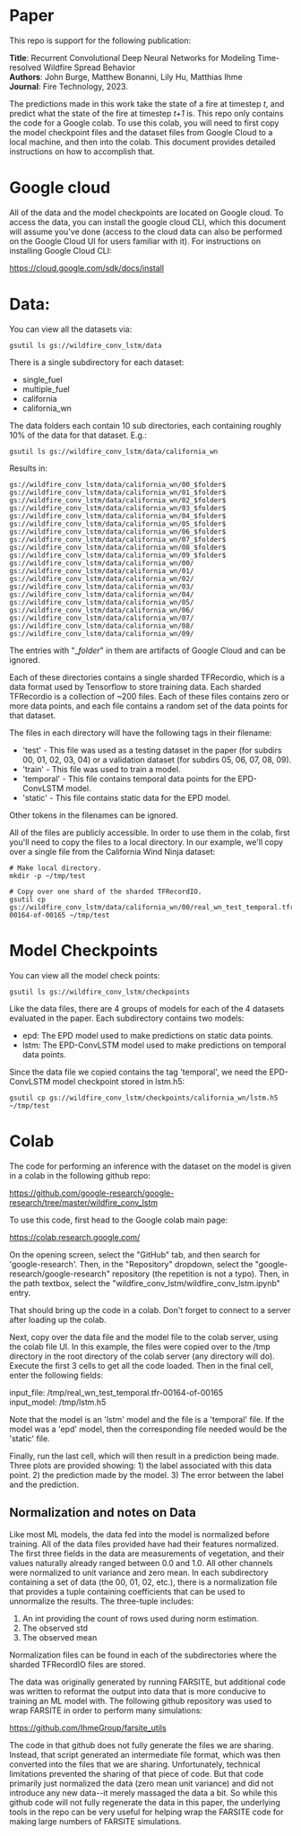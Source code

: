 # Paper

This repo is support for the following publication:

**Title**: Recurrent Convolutional Deep Neural Networks for Modeling Time-resolved Wildfire Spread Behavior<br>
**Authors**: John Burge, Matthew Bonanni, Lily Hu, Matthias Ihme<br>
**Journal**: Fire Technology, 2023.<br>

The predictions made in this work take the state of a fire at timestep *t*, and
predict what the state of the fire at timestep *t+1* is.  This repo only contains
the code for a Google colab.  To use this colab, you will need to first copy the model checkpoint files and the dataset files from Google Cloud to a local machine, and then into the colab.  This document provides detailed instructions on how to accomplish that.

# Google cloud

All of the data and the model checkpoints are located on Google cloud.  To access the data, you can install the google cloud CLI, which this document will assume you've done (access to the cloud data can also be performed on the Google Cloud UI for users familiar with it).  For instructions on installing Google Cloud CLI:

https://cloud.google.com/sdk/docs/install
# Data:

You can view all the datasets via:

```
gsutil ls gs://wildfire_conv_lstm/data
```

There is a single subdirectory for each dataset:

* single_fuel
* multiple_fuel
* california
* california_wn

The data folders each contain 10 sub directories, each containing roughly 10% of the data for that dataset.  E.g.:

```
gsutil ls gs://wildfire_conv_lstm/data/california_wn
```

Results in:

```
gs://wildfire_conv_lstm/data/california_wn/00_$folder$
gs://wildfire_conv_lstm/data/california_wn/01_$folder$
gs://wildfire_conv_lstm/data/california_wn/02_$folder$
gs://wildfire_conv_lstm/data/california_wn/03_$folder$
gs://wildfire_conv_lstm/data/california_wn/04_$folder$
gs://wildfire_conv_lstm/data/california_wn/05_$folder$
gs://wildfire_conv_lstm/data/california_wn/06_$folder$
gs://wildfire_conv_lstm/data/california_wn/07_$folder$
gs://wildfire_conv_lstm/data/california_wn/08_$folder$
gs://wildfire_conv_lstm/data/california_wn/09_$folder$
gs://wildfire_conv_lstm/data/california_wn/00/
gs://wildfire_conv_lstm/data/california_wn/01/
gs://wildfire_conv_lstm/data/california_wn/02/
gs://wildfire_conv_lstm/data/california_wn/03/
gs://wildfire_conv_lstm/data/california_wn/04/
gs://wildfire_conv_lstm/data/california_wn/05/
gs://wildfire_conv_lstm/data/california_wn/06/
gs://wildfire_conv_lstm/data/california_wn/07/
gs://wildfire_conv_lstm/data/california_wn/08/
gs://wildfire_conv_lstm/data/california_wn/09/
```

The entries with "_$folder$" in them are artifacts of Google Cloud and can be ignored.

Each of these directories contains a single sharded TFRecordio, which is a data format used by Tensorflow to store training data.  Each sharded TFRecordio is a collection of ~200 files.  Each of these files contains zero or more data points, and each file contains a random set of the data points for that dataset.

The files in each directory will have the following tags in their filename:

* 'test' - This file was used as a testing dataset in the paper (for subdirs 00, 01, 02, 03, 04) or a validation dataset (for subdirs 05, 06, 07, 08, 09).
* 'train' - This file was used to train a model.
* 'temporal' - This file contains temporal data points for the EPD-ConvLSTM model.
* 'static' - This file contains static data for the EPD model.

Other tokens in the filenames can be ignored.

All of the files are publicly accessible.  In order to use them in the colab, first you'll need to copy the files to a local directory.  In our example, we'll copy over a single file from the California Wind Ninja dataset:

```
# Make local directory.
mkdir -p ~/tmp/test

# Copy over one shard of the sharded TFRecordIO.
gsutil cp gs://wildfire_conv_lstm/data/california_wn/00/real_wn_test_temporal.tfr-00164-of-00165 ~/tmp/test
```

# Model Checkpoints

You can view all the model check points:

```
gsutil ls gs://wildfire_conv_lstm/checkpoints
```

Like the data files, there are 4 groups of models for each of the 4 datasets evaluated in the paper.  Each subdirectory contains two models:

* epd: The EPD model used to make predictions on static data points.
* lstm: The EPD-ConvLSTM model used to make predictions on temporal data points.

Since the data file we copied contains the tag 'temporal', we need the EPD-ConvLSTM model checkpoint stored in lstm.h5:

```
gsutil cp gs://wildfire_conv_lstm/checkpoints/california_wn/lstm.h5 ~/tmp/test
```

# Colab

The code for performing an inference with the dataset on the model is given in a colab in the following github repo:

https://github.com/google-research/google-research/tree/master/wildfire_conv_lstm

To use this code, first head to the Google colab main page:

https://colab.research.google.com/

On the opening screen, select the "GitHub" tab, and then search for 'google-research'.  Then, in the "Repository" dropdown, select the "google-research/google-research" repository (the repetition is not a typo). Then, in the path textbox, select the "wildfire_conv_lstm/wildfire_conv_lstm.ipynb" entry.

That should bring up the code in a colab.  Don't forget to connect to a server after loading up the colab.

Next, copy over the data file and the model file to the colab server, using the colab file UI.  In this example, the files were copied over to the /tmp directory in the root directory of the colab server (any directory will do).  Execute the first 3 cells to get all the code loaded.  Then in the final cell, enter the following fields:

input_file: /tmp/real_wn_test_temporal.tfr-00164-of-00165<br>
input_model: /tmp/lstm.h5<br>

Note that the model is an 'lstm' model and the file is a 'temporal' file.  If the model was a 'epd' model, then the corresponding file needed would be the 'static' file.

Finally, run the last cell, which will then result in a prediction being made.  Three plots are provided showing: 1) the label associated with this data point.  2) the prediction made by the model.  3) The error between the label and the prediction.

## Normalization and notes on Data

Like most ML models, the data fed into the model is normalized before training.  All of the data files provided have had their features normalized.  The first three fields in the data are measurements of vegetation, and their values naturally already ranged between 0.0 and 1.0.  All other channels were normalized to unit variance and zero mean.  In each subdirectory containing a set of data (the 00, 01, 02, etc.), there is a normalization file that provides a tuple containing coefficients that can be used to unnormalize the results.  The three-tuple includes:

1) An int providing the count of rows used during norm estimation.
2) The observed std
3) The observed mean

Normalization files can be found in each of the subdirectories where the sharded TFRecordIO files are stored.

The data was originally generated by running FARSITE, but additional code was written to reformat the output into data that is more conducive to training an ML model with.  The following github repository was used to wrap FARSITE in order to perform many simulations:

https://github.com/IhmeGroup/farsite_utils

The code in that github does not fully generate the files we are sharing.  Instead, that script generated an intermediate file format, which was then converted into the files that we are sharing.  Unfortunately, technical limitations prevented the sharing of that piece of code.  But that code primarily just normalized the data (zero mean unit variance) and did not introduce any new data--it merely massaged the data a bit.  So while this github code will not fully regenerate the data in this paper, the underlying tools in the repo can be very useful for helping wrap the FARSITE code for making large numbers of FARSITE simulations.
